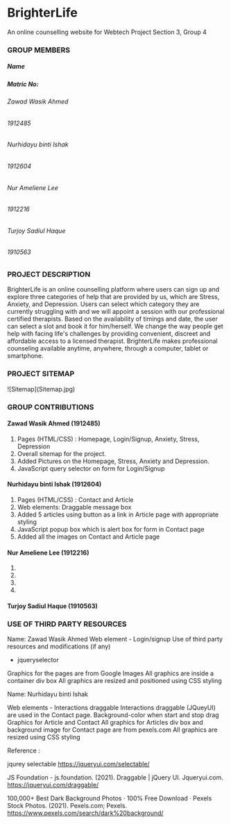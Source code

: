 # BrighterLife
 An online counselling website for Webtech Project Section 3, Group 4

<h3>GROUP MEMBERS</h3> 
<h5>Name</h5>                                            <h5>Matric No:</h5>
<h6>Zawad Wasik Ahmed</h6>                                <h6> 1912485 </h6> 
<h6>Nurhidayu binti Ishak </h6>                           <h6> 1912604 </h6>
<h6>Nur Ameliene Lee </h6>                                <h6> 1912216 </h6>  
<h6>Turjoy Sadiul Haque </h6>                             <h6> 1910563 </h6> 

<h3> PROJECT DESCRIPTION </h3> 

BrighterLife is an online counselling platform where users can sign up and explore three categories of help that are provided by us, which are Stress, Anxiety, and Depression. Users can select which category they are currently struggling with and we will appoint a session with our professional certified therapists. Based on the availability of timings and date, the user can select a slot and book it for him/herself. We change the way people get help with facing life's challenges by providing convenient, discreet and affordable access to a licensed therapist. 
BrighterLife makes professional counseling available anytime, anywhere, through a computer, tablet or smartphone.



<h3> PROJECT SITEMAP </h3>
         ![Sitemap](Sitemap.jpg)



<h3> GROUP CONTRIBUTIONS </h3>

<h4> Zawad Wasik Ahmed (1912485) </h4>

1. Pages (HTML/CSS) : Homepage, Login/Signup, Anxiety, Stress, Depression 
2. Overall sitemap for the project.
3. Added Pictures on the Homepage, Stress, Anxiety and Depression. 
4. JavaScript query selector on form for Login/Signup 

<h4> Nurhidayu binti Ishak (1912604) </h4>

1. Pages (HTML/CSS) : Contact and Article
2. Web elements: Draggable message box
3. Added 5 articles using button as a link in Article page with appropriate styling
4. JavaScript popup box which is alert box for form in Contact page
5. Added all the images on Contact and Article page 

<h4> Nur Ameliene Lee (1912216) </h4>

1.
2.
3.
4. 
<h4> Turjoy Sadiul Haque (1910563) </h4>




<h3> USE OF THIRD PARTY RESOURCES </h3>

Name: Zawad Wasik Ahmed 
Web element - Login/signup 
Use of third party resources and modifications (if any)
  - jqueryselector 

Graphics for the pages are from Google Images
All graphics are inside a container div box 
All graphics are resized and positioned using CSS styling


Name: Nurhidayu binti Ishak

Web elements - Interactions draggable
Interactions draggable (JQueyUI) are used in the Contact page.
Background-color when start and stop drag
Graphics for Article and Contact
All graphics for Articles div box and background image for Contact page are from pexels.com
All graphics are resized using CSS styling



Reference : 


jqurey selectable https://jqueryui.com/selectable/

JS Foundation - js.foundation. (2021). Draggable | jQuery UI. Jqueryui.com. https://jqueryui.com/draggable/ 

100,000+ Best Dark Background Photos · 100% Free Download · Pexels Stock Photos. (2021). Pexels.com; Pexels. https://www.pexels.com/search/dark%20background/ 



